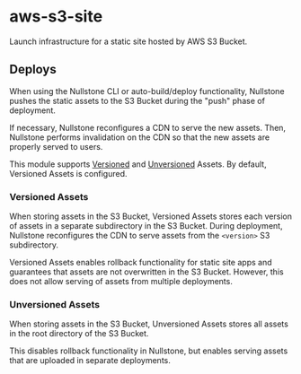 # aws-s3-site

Launch infrastructure for a static site hosted by AWS S3 Bucket.

## Deploys

When using the Nullstone CLI or auto-build/deploy functionality, 
Nullstone pushes the static assets to the S3 Bucket during the "push" phase of deployment.

If necessary, Nullstone reconfigures a CDN to serve the new assets. 
Then, Nullstone performs invalidation on the CDN so that the new assets are properly served to users.  

This module supports [Versioned](#versioned-assets) and [Unversioned](#unversioned-assets) Assets.
By default, Versioned Assets is configured.

### Versioned Assets

When storing assets in the S3 Bucket, Versioned Assets stores each version of assets in a separate subdirectory in the S3 Bucket.
During deployment, Nullstone reconfigures the CDN to serve assets from the `<version>` S3 subdirectory.

Versioned Assets enables rollback functionality for static site apps and guarantees that assets are not overwritten in the S3 Bucket.
However, this does not allow serving of assets from multiple deployments.

### Unversioned Assets

When storing assets in the S3 Bucket, Unversioned Assets stores all assets in the root directory of the S3 Bucket.

This disables rollback functionality in Nullstone, but enables serving assets that are uploaded in separate deployments.
